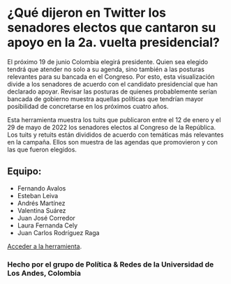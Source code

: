 # ¿Qué dijeron en Twitter los senadores electos que cantaron su apoyo en la 2a. vuelta presidencial?

El próximo 19 de junio Colombia elegirá presidente. Quien sea elegido tendrá que atender no solo a su agenda, sino también a las posturas relevantes para su bancada en el Congreso. Por esto, esta visualización divide a los senadores de acuerdo con el candidato presidencial que han declarado apoyar. Revisar las posturas de quienes probablemente serían bancada de gobierno muestra aquellas políticas que tendrían mayor posibilidad de concretarse en los próximos cuatro años.  

Esta herramienta muestra los tuits que publicaron entre el 12 de enero y el 29 de mayo de 2022 los senadores electos al Congreso de la República. Los tuits y retuits están divididos de acuerdo con temáticas más relevantes en la campaña. Ellos son muestra de las agendas que promovieron y con las que fueron elegidos.

## Equipo:
- Fernando Avalos
- Esteban Leiva
- Andrés Martínez
- Valentina Suárez
- Juan José Corredor
- Laura Fernanda Cely
- Juan Carlos Rodríguez Raga

 [Acceder a la herramienta](https://main.d34h1hfs17zau5.amplifyapp.com).
 
 ### Hecho por el grupo de Política & Redes de la Universidad de Los Andes, Colombia
